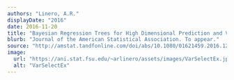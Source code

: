 ```yaml
---
authors: "Linero, A.R."
displayDate: "2016"
date: 2016-11-20
title: "Bayesian Regression Trees for High Dimensional Prediction and Variable Selection"
blurb: "Journal of the American Statistical Association. To appear."
source: "http://amstat.tandfonline.com/doi/abs/10.1080/01621459.2016.1264957?journalCode=uasa20"
image:
  url: "https://ani.stat.fsu.edu/~arlinero/assets/images/VarSelectEx.jpg"
  alt: "VarSelectEx"
---
```

